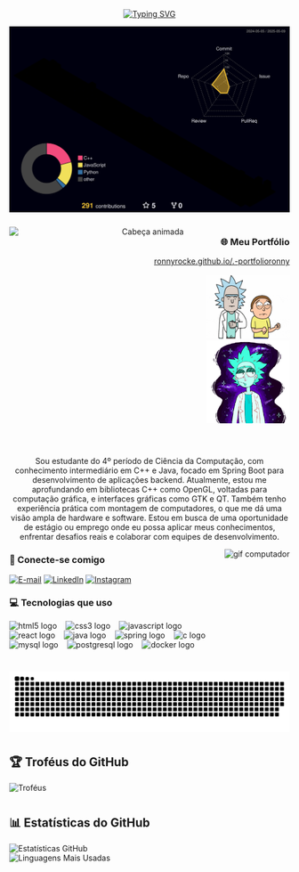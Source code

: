 <div align="center">
  <a href="https://git.io/typing-svg">
    <img src="https://readme-typing-svg.demolab.com?font=Fira+Code&weight=500&size=22&pause=1000&color=00BFFF&center=true&vCenter=true&random=false&width=524&lines=ol%C3%A1,+meu+nome+%C3%A9+Ronny+%3A%29" alt="Typing SVG">
  </a>
</div>

![3D Contribution Graph](./profile-3d-contrib/profile-night-rainbow.svg)

<div align="center">
  <img align="left" alt="Cabeça animada" src="./src/head.gif" width="500">
  <div align="right">
    <h3>🌐 Meu Portfólio</h3>
    <a href="https://ronnyrocke.github.io/.-portfolioronny" target="_blank">ronnyrocke.github.io/.-portfolioronny</a>
    <br><br>
    <img src="./src/rickmorty.gif" alt="Rick and Morty" width="150"><br>
    <img src="./src/g0LgXzF.gif" alt="Rick Animado" width="150">
  </div>
</div>

<br clear="both" />

#

<p align="center">
  Sou estudante do 4º período de Ciência da Computação, com conhecimento intermediário em C++ e Java, focado em Spring Boot para desenvolvimento de aplicações backend. Atualmente, estou me aprofundando em bibliotecas C++ como OpenGL, voltadas para computação gráfica, e interfaces gráficas como GTK e QT. Também tenho experiência prática com montagem de computadores, o que me dá uma visão ampla de hardware e software. Estou em busca de uma oportunidade de estágio ou emprego onde eu possa aplicar meus conhecimentos, enfrentar desafios reais e colaborar com equipes de desenvolvimento.
</p>

<img align="right" alt="gif computador" height="190px" src="./src/computer.gif">

### 🤝 Conecte-se comigo

[![E-mail](https://img.shields.io/badge/-Email-000?style=for-the-badge&logo=microsoft-outlook&logoColor=00BFFF&color:FFF)](mailto:ronaldespertosoares@gmail.com)
[![LinkedIn](https://img.shields.io/badge/-LinkedIn-000?style=for-the-badge&logo=linkedin&logoColor=00BFFF&color:FFF)](https://www.linkedin.com/in/ronald-soares-4510ab1a2/)
[![Instagram](https://img.shields.io/badge/-Instagram-000?style=for-the-badge&logo=instagram&logoColor=00BFFF&color:FFF)](https://www.instagram.com/ronny_rocke/)

### 💻 Tecnologias que uso

<div align="left">
  <img src="https://cdn.jsdelivr.net/gh/devicons/devicon/icons/html5/html5-original.svg" height="25" alt="html5 logo" />
  <img width="8" />
  <img src="https://cdn.jsdelivr.net/gh/devicons/devicon/icons/css3/css3-original.svg" height="25" alt="css3 logo" />
  <img width="8" />
  <img src="https://cdn.jsdelivr.net/gh/devicons/devicon/icons/javascript/javascript-plain.svg" height="25" alt="javascript logo" />
  <img width="8" />
  <img src="https://cdn.jsdelivr.net/gh/devicons/devicon/icons/react/react-original.svg" height="25" alt="react logo" />
  <img width="8" />
  <img src="https://cdn.jsdelivr.net/gh/devicons/devicon/icons/java/java-original.svg" height="25" alt="java logo" />
  <img width="8" />
  <img src="https://cdn.jsdelivr.net/gh/devicons/devicon/icons/spring/spring-original.svg" height="25" alt="spring logo" />
  <img width="8" />
  <img src="https://cdn.jsdelivr.net/gh/devicons/devicon/icons/c/c-original.svg" height="25" alt="c logo" />
  <img width="8" />
  <img src="https://cdn.jsdelivr.net/gh/devicons/devicon/icons/mysql/mysql-original.svg" height="25" alt="mysql logo" />
  <img width="8" />
  <img src="https://cdn.jsdelivr.net/gh/devicons/devicon/icons/postgresql/postgresql-original.svg" height="25" alt="postgresql logo" />
  <img width="8" />
  <img src="https://cdn.jsdelivr.net/gh/devicons/devicon/icons/docker/docker-original.svg" height="25" alt="docker logo" />
</div>

#

<picture align="center">
  <source media="(prefers-color-scheme: dark)" srcset="https://raw.githubusercontent.com/mari4souza/mari4souza/output/github-contribution-grid-snake-dark.svg">
  <source media="(prefers-color-scheme: light)" srcset="https://raw.githubusercontent.com/mari4souza/mari4souza/output/github-contribution-grid-snake-dark.svg">
  <img align="center" alt="animação do gráfico de contribuição" src="https://raw.githubusercontent.com/mari4souza/mari4souza/output/github-contribution-grid-snake.svg">
</picture>

#

## 🏆 Troféus do GitHub

![Troféus](https://github-profile-trophy.vercel.app/?username=RonnyRocke&theme=onedark)

#

## 📊 Estatísticas do GitHub

![Estatísticas GitHub](https://github-readme-stats.vercel.app/api?username=RonnyRocke&show_icons=true&theme=radical&locale=pt-br)  
![Linguagens Mais Usadas](https://github-readme-stats.vercel.app/api/top-langs/?username=RonnyRocke&layout=compact&theme=radical&hide=c)
